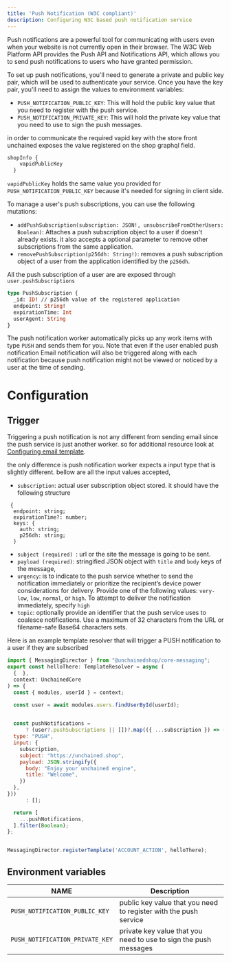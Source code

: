 ```yaml
---
title: 'Push Notification (W3C compliant)'
description: Configuring W3C based push notification service
---
```



Push notifications are a powerful tool for communicating with users even when your website is not currently open in their browser. The W3C Web Platform API provides the Push API and Notifications API, which allows you to send push notifications to users who have granted permission.

To set up push notifications, you'll need to generate a private and public key pair, which will be used to authenticate your service. Once you have the key pair, you'll need to assign the values to environment variables:

- `PUSH_NOTIFICATION_PUBLIC_KEY`: This will hold the public key value that you need to register with the push service.
- `PUSH_NOTIFICATION_PRIVATE_KEY`: This will hold the private key value that you need to use to sign the push messages.

in order to communicate the required vapid key with the store front unchained exposes the value registered on the shop graphql field.

```graphql
shopInfo {
    vapidPublicKey
  }

```
`vapidPublicKey` holds the same value you provided for `PUSH_NOTIFICATION_PUBLIC_KEY` because it's needed for signing in client side.

To manage a user's push subscriptions, you can use the following mutations:

- `addPushSubscription(subscription: JSON!, unsubscribeFromOtherUsers: Boolean)`: Attaches a push subscription object to a user if doesn't already exists. it also accepts a optional parameter to remove other subscriptions from the same application.
-  `removePushSubscription(p256dh: String!)`: removes a push subscription object of a user from the application identified by the `p256dh`.

All the push subscription of a user are are exposed through `user.pushSubscriptions`


```graphql
type PushSubscription {
  _id: ID! // p256dh value of the registered application
  endpoint: String!
  expirationTime: Int
  userAgent: String
}

```

The push notification worker automatically picks up any work items with type `PUSH` and sends them for you.
Note that even if the user enabled push notification Email notification will also be triggered along with each notification because push notification might not be viewed or noticed by a user at the time of sending.

# Configuration

## Trigger

Triggering a push notification is not any different from sending email since the push service is just another worker. so for additional resource look at [Configuring email template](./messaging/).

the only difference is push notification worker expects a input type that is slightly different. bellow are all the input values accepted,
- `subscription`: actual user subscription object stored. it should have the following structure

```
 {
  endpoint: string;
  expirationTime?: number;
  keys: {
    auth: string;
    p256dh: string;
  }
```
- `subject (required) `: url or the site the message is going to be sent.
- `payload (required)`: stringified JSON object with `title` and `body` keys of the message,
- `urgency`:  is to indicate to the push service whether to send the notification immediately or prioritize the recipient’s device power considerations for delivery. Provide one of the following values: `very-low`, `low`, `normal`, or `high`. To attempt to deliver the notification immediately, specify `high`
- `topic`: optionally provide an identifier that the push service uses to coalesce notifications. Use a maximum of 32 characters from the URL or filename-safe Base64 characters sets.


Here is an example template resolver that will trigger a PUSH notification to a user if they are subscribed

```js
import { MessagingDirector } from "@unchainedshop/core-messaging";
export const helloThere: TemplateResolver = async (
  {  },
  context: UnchainedCore
) => {
  const { modules, userId } = context;

  const user = await modules.users.findUserById(userId);
  

  const pushNotifications =
      ? (user?.pushSubscriptions || [])?.map(({ ...subscription }) => ({
  type: "PUSH",
  input: {
    subscription,
    subject: "https://unchained.shop",
    payload: JSON.stringify({
      body: "Enjoy your unchained engine",
      title: "Welcome",              
    })
  },
}))
      : [];

  return [
    ...pushNotifications,
  ].filter(Boolean);
};


MessagingDirector.registerTemplate('ACCOUNT_ACTION', helloThere);

```




## Environment variables


| NAME                      | Description                                                                              |
| ------------------------- | ---------------------------------------------------------------------------------------- |
| `PUSH_NOTIFICATION_PUBLIC_KEY`      |   public key value that you need to register with the push service                                                                                       |
| `PUSH_NOTIFICATION_PRIVATE_KEY`       |     private key value that you need to use to sign the push messages                                                                                     |